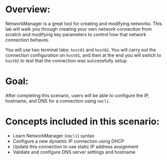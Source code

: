 # Overview:

NetworkManager is a great tool for creating and modifying networks. This lab
will walk you through creating your own network connection from scratch and
modifying key parameters to control how that network connection behaves.

You will use two terminal tabs: `host01` and `host02`. You will carry out the
connection configuration on `host01`, and then at the end you will switch to
`host02` to test that the connection was successfully setup.

# Goal:

After completing this scenario, users will be able to configure the IP, hostname,
and DNS for a connection using `nmcli`.

# Concepts included in this scenario:
* Learn NetworkManager (`nmcli`) syntax
* Configure a new dynamic IP connection using DHCP
* Update this connection to use static IP address assignment
* Validate and configure DNS server settings and hostname
